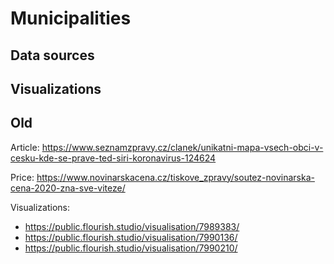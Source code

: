 # Municipalities

## Data sources

## Visualizations

## Old
Article: https://www.seznamzpravy.cz/clanek/unikatni-mapa-vsech-obci-v-cesku-kde-se-prave-ted-siri-koronavirus-124624

Price: https://www.novinarskacena.cz/tiskove_zpravy/soutez-novinarska-cena-2020-zna-sve-viteze/

Visualizations:
- https://public.flourish.studio/visualisation/7989383/
- https://public.flourish.studio/visualisation/7990136/
- https://public.flourish.studio/visualisation/7990210/
